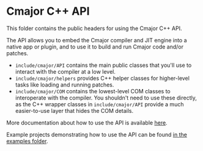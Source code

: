 # Cmajor C++ API

This folder contains the public headers for using the Cmajor C++ API.

The API allows you to embed the Cmajor compiler and JIT engine into a native app or plugin, and to use it to build and run Cmajor code and/or patches.

- `include/cmajor/API` contains the main public classes that you'll use to interact with the compiler at a low level.
- `include/cmajor/helpers` provides C++ helper classes for higher-level tasks like loading and running patches.
- `include/cmajor/COM` contains the lowest-level COM classes to interoperate with the compiler. You shouldn't need to use these directly, as the C++ wrapper classes in `include/cmajor/API` provide a much easier-to-use layer that hides the COM details.

More documentation about how to use the API is available [here](https://cmajor.dev/docs/C++API).

Example projects demonstrating how to use the API can be found [in the examples folder](../../examples/native_apps/).
